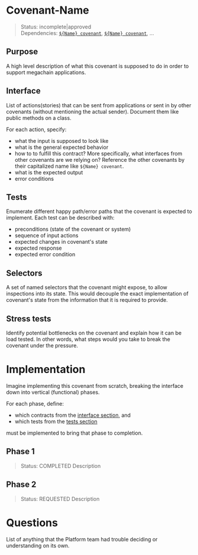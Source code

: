 # Covenant-Name

> Status: incomplete|approved <br>
> Dependencies: [`${Name} covenant`](link-to-spec), [`${Name} covenant`](link-to-spec), ...

## Purpose
A high level description of what this covenant is supposed to do in order to support megachain applications.

## Interface
List of actions(stories) that can be sent from applications or sent in by other covenants (without mentioning the actual sender). Document them like public methods on a class.

For each action, specify:
 * what the input is supposed to look like
 * what is the general expected behavior
 * how to to fulfill this contract? More specifically, what interfaces from other covenants are we relying on? Reference the other covenants by their capitalized name like `${Name} covenant`.
 * what is the expected output
 * error conditions

## Tests
Enumerate different happy path/error paths that the covenant is expected to implement.
Each test can be described with:
* preconditions (state of the covenant or system)
* sequence of input actions
* expected changes in covenant's state
* expected response
* expected error condition

## Selectors
A set of named selectors that the covenant might expose, to allow inspections into its state.
This would decouple the exact implementation of covenant's state from the information that it is required to provide.

## Stress tests
Identify potential bottlenecks on the covenant and explain how it can be load tested.
In other words, what steps would you take to break the covenant under the pressure.

# Implementation
Imagine implementing this covenant from scratch, breaking the interface down into vertical (functional) phases.

For each phase, define:

* which contracts from the [interface section](#interface), and
* which tests from the [tests section](#tests)

must be implemented to bring that phase to completion.

## Phase 1
> Status: COMPLETED
Description

## Phase 2
> Status: REQUESTED
Description


# Questions
List of anything that the Platform team had trouble deciding or understanding on its own.
